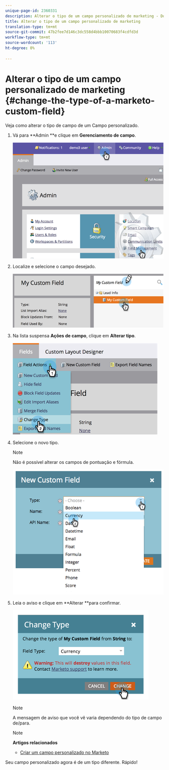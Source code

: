 ```yaml
---
unique-page-id: 2360331
description: Alterar o tipo de um campo personalizado de marketing - Documentos de marketing - Documentação do produto
title: Alterar o tipo de um campo personalizado de marketing
translation-type: tm+mt
source-git-commit: 47b2fee7d146c3dc558d4bbb10070683f4cdfd3d
workflow-type: tm+mt
source-wordcount: '113'
ht-degree: 0%

---
```



# Alterar o tipo de um campo personalizado de marketing {#change-the-type-of-a-marketo-custom-field}

Veja como alterar o tipo de campo de um Campo personalizado.

1. Vá para **Admin **e clique em **Gerenciamento de campo**.

   ![](assets/image2014-9-18-13-3a4-3a39.png)

1. Localize e selecione o campo desejado.

   ![](assets/image2014-9-18-13-3a4-3a48.png)

1. Na lista suspensa **Ações de campo**, clique em **Alterar tipo**.

   ![](assets/image2014-9-18-13-3a4-3a57.png)

1. Selecione o novo tipo.

   >[!NOTE]
   >
   >Não é possível alterar os campos de pontuação e fórmula.

   ![](assets/image2015-4-22-9-3a39-3a3.png)

1. Leia o aviso e clique em **Alterar **para confirmar.

   ![](assets/image2014-9-18-13-3a5-3a23.png)

   >[!NOTE]
   >
   >A mensagem de aviso que você vê varia dependendo do tipo de campo de/para.

   >[!NOTE]
   >
   >**Artigos relacionados**
   >
   >    
   >    
   >    * [Criar um campo personalizado no Marketo](create-a-custom-field-in-marketo.md)


Seu campo personalizado agora é de um tipo diferente. Rápido!